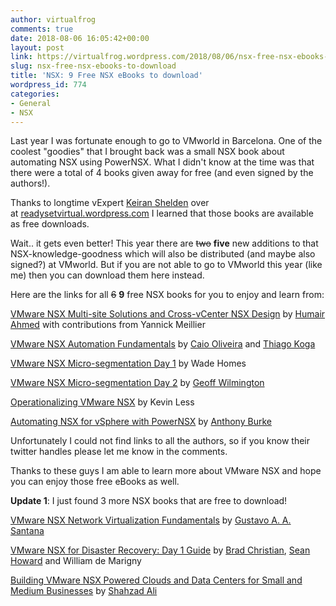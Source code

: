 ```yaml
---
author: virtualfrog
comments: true
date: 2018-08-06 16:05:42+00:00
layout: post
link: https://virtualfrog.wordpress.com/2018/08/06/nsx-free-nsx-ebooks-to-download/
slug: nsx-free-nsx-ebooks-to-download
title: 'NSX: 9 Free NSX eBooks to download'
wordpress_id: 774
categories:
- General
- NSX
---
```


Last year I was fortunate enough to go to VMworld in Barcelona. One of the coolest "goodies" that I brought back was a small NSX book about automating NSX using PowerNSX. What I didn't know at the time was that there were a total of 4 books given away for free (and even signed by the authors!).

<!-- more -->

Thanks to longtime vExpert [Keiran Shelden](https://twitter.com/Keiran_shelden) over at [readysetvirtual.wordpress.com](https://readysetvirtual.wordpress.com/) I learned that those books are available as free downloads.

Wait.. it gets even better! This year there are <del>two</del> **five** new additions to that NSX-knowledge-goodness which will also be distributed (and maybe also signed?) at VMworld. But if you are not able to go to VMworld this year (like me) then you can download them here instead.

Here are the links for all <del>6</del> **9** free NSX books for you to enjoy and learn from:

[VMware NSX Multi-site Solutions and Cross-vCenter NSX Design](https://www.vmware.com/content/dam/digitalmarketing/vmware/en/pdf/products/nsx/vmware-multi-site-solutions-cross-vcenter-nsx-design-guide.pdf) by [Humair Ahmed](https://twitter.com/Humair_Ahmed) with contributions from Yannick Meillier

[VMware NSX Automation Fundamentals](https://www.vmware.com/content/dam/digitalmarketing/vmware/en/pdf/products/nsx/vmware-automation-fundamentals-book.pdf) by [Caio Oliveira](https://twitter.com/oliveirac_caio) and [Thiago Koga](https://twitter.com/thikoga)

[VMware NSX Micro-segmentation Day 1](https://www.vmware.com/content/dam/digitalmarketing/vmware/en/pdf/products/nsx/vmware-nsx-microsegmentation.pdf) by Wade Homes

[VMware NSX Micro-segmentation Day 2](https://www.vmware.com/content/dam/digitalmarketing/vmware/en/pdf/products/nsx/vmware-micro-segmentation-day-2.pdf) by [Geoff Wilmington](https://twitter.com/vWilmo)

[Operationalizing VMware NSX](https://www.vmware.com/content/dam/digitalmarketing/vmware/en/pdf/products/nsx/vmware-operationalizing-nsx.pdf) by Kevin Less

[Automating NSX for vSphere with PowerNSX](https://www.vmware.com/content/dam/digitalmarketing/vmware/en/pdf/products/nsx/vmware-automating-vsphere-with-powernsx.pdf) by [Anthony Burke](https://twitter.com/pandom_)

Unfortunately I could not find links to all the authors, so if you know their twitter handles please let me know in the comments.

Thanks to these guys I am able to learn more about VMware NSX and hope you can enjoy those free eBooks as well.

**Update 1**: I just found 3 more NSX books that are free to download!

[VMware NSX Network Virtualization Fundamentals](https://www.vmware.com/content/dam/digitalmarketing/vmware/en/pdf/products/nsx/vmware-network-virtualization-fundamentals-guide.pdf) by [Gustavo A. A. Santana](https://twitter.com/gustavoaasant?lang=en)

[VMware NSX for Disaster Recovery: Day 1 Guide](https://www.vmware.com/content/dam/digitalmarketing/vmware/en/pdf/products/nsx/vmware-nsx-for-disaster-recovery-guide.pdf) by [Brad Christian](https://twitter.com/vhipster?lang=en), [Sean Howard](https://twitter.com/showardvmware?lang=en) and William de Marigny

[Building VMware NSX Powered Clouds and Data Centers for Small and Medium Businesses](https://www.vmware.com/content/dam/digitalmarketing/vmware/en/pdf/products/nsx/building-nsx-powered-clouds-data-centers-for-smb.pdf) by [Shahzad Ali](https://twitter.com/virtualshahzad)


### 
